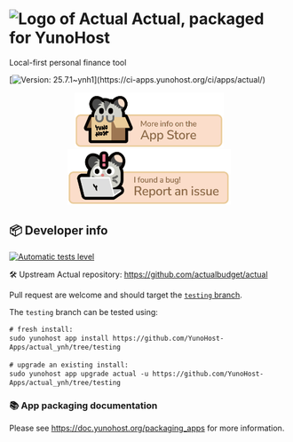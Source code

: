 <!--
N.B.: This README was automatically generated by <https://github.com/YunoHost/apps_tools/blob/main/readme_generator>
It shall NOT be edited by hand.
-->

<h1>
  <img src="https://raw.githubusercontent.com/YunoHost/apps/main/logos/actual.png" width="32px" alt="Logo of Actual">
  Actual, packaged for YunoHost
</h1>

Local-first personal finance tool

[![Version: 25.7.1~ynh1](https://img.shields.io/badge/Version-25.7.1~ynh1-rgba(0,150,0,1)?style=for-the-badge)](https://ci-apps.yunohost.org/ci/apps/actual/)

<div align="center">
<a href="https://apps.yunohost.org/app/actual"><img height="100px" src="https://github.com/YunoHost/yunohost-artwork/raw/refs/heads/main/badges/neopossum-badges/badge_more_info_on_the_appstore.svg"/></a>
<a href="https://github.com/YunoHost-Apps/actual_ynh/issues"><img height="100px" src="https://github.com/YunoHost/yunohost-artwork/raw/refs/heads/main/badges/neopossum-badges/badge_report_an_issue.svg"/></a>
</div>

## 📦 Developer info

[![Automatic tests level](https://apps.yunohost.org/badge/cilevel/actual)](https://ci-apps.yunohost.org/ci/apps/actual/)

🛠️ Upstream Actual repository: <https://github.com/actualbudget/actual>

Pull request are welcome and should target the [`testing` branch](https://github.com/YunoHost-Apps/actual_ynh/tree/testing).

The `testing` branch can be tested using:
```
# fresh install:
sudo yunohost app install https://github.com/YunoHost-Apps/actual_ynh/tree/testing

# upgrade an existing install:
sudo yunohost app upgrade actual -u https://github.com/YunoHost-Apps/actual_ynh/tree/testing
```

### 📚 App packaging documentation

Please see <https://doc.yunohost.org/packaging_apps> for more information.